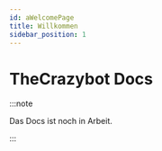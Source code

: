 ```yaml
---
id: aWelcomePage
title: Willkommen
sidebar_position: 1
---
```



# TheCrazybot Docs 


:::note

Das Docs ist noch in Arbeit.

:::
